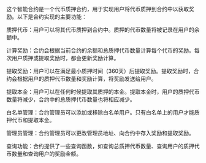 这个智能合约是一个代币质押合约，用于实现用户将代币质押到合约中以获取奖励。以下是合约实现的主要功能：

质押代币：用户可以将其代币质押到合约中。质押的代币数量将被记录在用户的余额中。

计算奖励：合约会根据当前合约的余额和总质押代币数量计算每个代币的奖励。每次用户质押或提取奖励时，都会更新奖励计算。

提取奖励：用户可以在满足最小质押时间（360天）后提取奖励。提取奖励时，合约会根据用户的质押代币数量和奖励计算，将奖励发送给用户。

提取本金：用户可以在任何时候提取其质押的本金。提取本金时，用户的质押代币数量将减少，合约中的总质押代币数量也将相应减少。

白名单管理：合约管理员可以添加或移除白名单用户。只有白名单上的用户才能质押代币和提取本金。

管理员管理：合约管理员可以更改管理员地址、向合约中存入奖励和提取奖励。

查询功能：合约提供了一些查询函数，如查询总质押代币数量、查询用户的质押代币数量和查询用户的奖励金额。